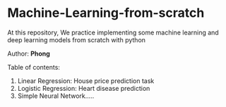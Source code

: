 # Machine-Learning-from-scratch
At this repository, We practice implementing some machine learning and deep learning models from scratch with python

Author: **Phong**

Table of contents:
<ol>
  <li> Linear Regression: House price prediction task
  <li> Logistic Regression: Heart disease prediction
  <li> Simple Neural Network.....
<ol>
